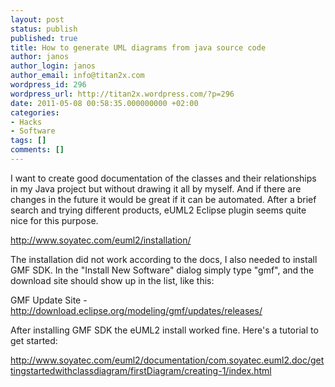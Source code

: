 ```yaml
---
layout: post
status: publish
published: true
title: How to generate UML diagrams from java source code
author: janos
author_login: janos
author_email: info@titan2x.com
wordpress_id: 296
wordpress_url: http://titan2x.wordpress.com/?p=296
date: 2011-05-08 00:58:35.000000000 +02:00
categories:
- Hacks
- Software
tags: []
comments: []
---
```

I want to create good documentation of the classes and their relationships in my Java project but without drawing it all by myself. And if there are changes in the future it would be great if it can be automated. After a brief search and trying different products, eUML2 Eclipse plugin seems quite nice for this purpose.

<a href="http://www.soyatec.com/euml2/installation/">http://www.soyatec.com/euml2/installation/</a>

The installation did not work according to the docs, I also needed to install GMF SDK. In the "Install New Software" dialog simply type "gmf", and the download site should show up in the list, like this:

GMF Update Site - http://download.eclipse.org/modeling/gmf/updates/releases/

After installing GMF SDK the eUML2 install worked fine. Here's a tutorial to get started:

<a href="http://www.soyatec.com/euml2/documentation/com.soyatec.euml2.doc/gettingstartedwithclassdiagram/firstDiagram/creating-1/index.html">http://www.soyatec.com/euml2/documentation/com.soyatec.euml2.doc/gettingstartedwithclassdiagram/firstDiagram/creating-1/index.html</a>
